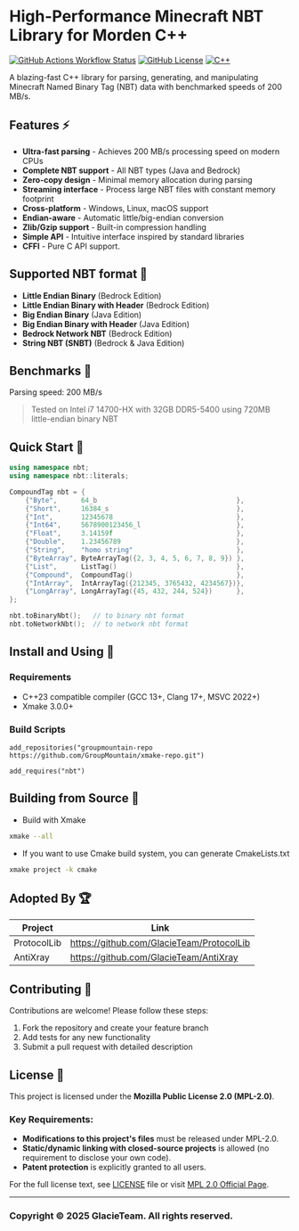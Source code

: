 # High-Performance Minecraft NBT Library for Morden C++

[![GitHub Actions Workflow Status](https://img.shields.io/github/actions/workflow/status/GlacieTeam/NBT/build.yml)](https://github.com/GlacieTeam/NBT/actions)
[![GitHub License](https://img.shields.io/github/license/GlacieTeam/NBT)](https://www.mozilla.org/en-US/MPL/2.0/)
[![C++](https://img.shields.io/badge/C++-23-blue?logo=C%2B%2B&logoColor=41a3ed)](https://en.cppreference.com/w/cpp/compiler_support.html) 

A blazing-fast C++ library for parsing, generating, and manipulating Minecraft Named Binary Tag (NBT) data with benchmarked speeds of 200 MB/s.

## Features ⚡
- **Ultra-fast parsing** - Achieves 200 MB/s processing speed on modern CPUs
- **Complete NBT support** - All NBT types (Java and Bedrock)
- **Zero-copy design** - Minimal memory allocation during parsing
- **Streaming interface** - Process large NBT files with constant memory footprint
- **Cross-platform** - Windows, Linux, macOS support
- **Endian-aware** - Automatic little/big-endian conversion
- **Zlib/Gzip support** - Built-in compression handling
- **Simple API** - Intuitive interface inspired by standard libraries
- **CFFI** - Pure C API support.

## Supported NBT format 📖
- **Little Endian Binary** (Bedrock Edition)
- **Little Endian Binary with Header** (Bedrock Edition)
- **Big Endian Binary** (Java Edition)
- **Big Endian Binary with Header** (Java Edition)
- **Bedrock Network NBT** (Bedrock Edition)
- **String NBT (SNBT)** (Bedrock & Java Edition)

## Benchmarks 🚀
Parsing speed: 200 MB/s
> Tested on Intel i7 14700-HX with 32GB DDR5-5400 using 720MB little-endian binary NBT

## Quick Start 🚀
```C++
using namespace nbt;
using namespace nbt::literals;

CompoundTag nbt = {
    {"Byte",      64_b                                   },
    {"Short",     16384_s                                },
    {"Int",       12345678                               },
    {"Int64",     5678900123456_l                        },
    {"Float",     3.14159f                               },
    {"Double",    1.23456789                             },
    {"String",    "homo string"                          },
    {"ByteArray", ByteArrayTag({2, 3, 4, 5, 6, 7, 8, 9}) },
    {"List",      ListTag()                              },
    {"Compound",  CompoundTag()                          },
    {"IntArray",  IntArrayTag({212345, 3765432, 4234567})},
    {"LongArray", LongArrayTag({45, 432, 244, 524})      },
};

nbt.toBinaryNbt();   // to binary nbt format
nbt.toNetworkNbt();  // to network nbt format
```

## Install and Using 🔧
### Requirements
- C++23 compatible compiler (GCC 13+, Clang 17+, MSVC 2022+)
- Xmake 3.0.0+

### Build Scripts
```xmake
add_repositories("groupmountain-repo https://github.com/GroupMountain/xmake-repo.git")

add_requires("nbt")
```

## Building from Source 🔧
- Build with Xmake
```bash
xmake --all
```
- If you want to use Cmake build system, you can generate CmakeLists.txt
```bash
xmake project -k cmake
```

## Adopted By 🏆
| Project          | Link                                         |
| ---------------- | -------------------------------------------- |
| ProtocolLib      | <https://github.com/GlacieTeam/ProtocolLib>  |
| AntiXray         | <https://github.com/GlacieTeam/AntiXray>     |

## Contributing 🤝
Contributions are welcome! Please follow these steps:

1. Fork the repository and create your feature branch
2. Add tests for any new functionality
3. Submit a pull request with detailed description


## License 📄
This project is licensed under the **Mozilla Public License 2.0 (MPL-2.0)**.  

### Key Requirements:
- **Modifications to this project's files** must be released under MPL-2.0.  
- **Static/dynamic linking with closed-source projects** is allowed (no requirement to disclose your own code).  
- **Patent protection** is explicitly granted to all users.  

For the full license text, see [LICENSE](LICENSE) file or visit [MPL 2.0 Official Page](https://www.mozilla.org/en-US/MPL/2.0/).  

---

### Copyright © 2025 GlacieTeam. All rights reserved.